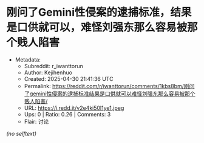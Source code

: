 # 刚问了Gemini性侵案的逮捕标准，结果是口供就可以，难怪刘强东那么容易被那个贱人陷害

- Metadata:
  - Subreddit: r_iwanttorun
  - Author: Kejihenhuo
  - Created: 2025-04-30 21:41:36 UTC
  - Permalink: https://reddit.com/r/iwanttorun/comments/1kbs8bm/刚问了gemini性侵案的逮捕标准结果是口供就可以难怪刘强东那么容易被那个贱人陷害/
  - URL: https://i.redd.it/v2e4ki50l1ye1.jpeg
  - Ups: 0 | Ratio: 0.26 | Comments: 3
  - Flair: 讨论

_(no selftext)_
